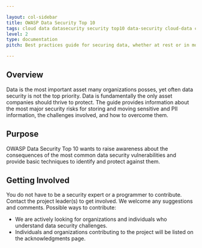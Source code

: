 ```yaml
---

layout: col-sidebar
title: OWASP Data Security Top 10
tags: cloud data datasecurity security top10 data-security cloud-data cloud-data-security roadmap news acknowledgments
level: 2
type: documentation
pitch: Best practices guide for securing data, whether at rest or in motion. The guide provides information about the most major security risks for storing and moving sensitive and PII information, the challenges involved, and how to overcome them.

---
```


## Overview

Data is the most important asset many organizations posses, yet often data security is not the top priority. Data is fundamentally the only asset companies should thrive to protect. The guide provides information about the most major security risks for storing and moving sensitive and PII information, the challenges involved, and how to overcome them.

## Purpose

OWASP Data Security Top 10 wants to raise awareness about the consequences of the most common data security vulnerabilities and provide basic techniques to identify and protect against them.

## Getting Involved

You do not have to be a security expert or a programmer to contribute. Contact the project leader(s) to get involved. We welcome any suggestions and comments. Possible ways to contribute:

 * We are actively looking for organizations and individuals who understand data security challenges.
 * Individuals and organizations contributing to the project will be listed on the acknowledgments page.

